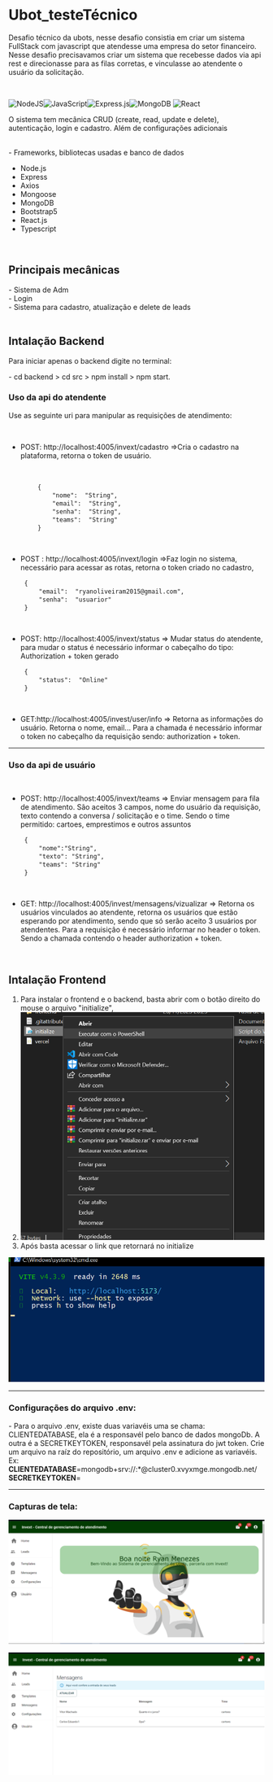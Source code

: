 

# Ubot_testeTécnico
 <p>Desafio técnico da ubots, nesse desafio consistia em criar um sistema FullStack com javascript que atendesse uma empresa do setor financeiro. Nesse desafio precisavamos criar um sistema que recebesse dados via api rest e direcionasse para as filas corretas, e vinculasse ao atendente o usuário da solicitação.</p> <br>
 
![NodeJS](https://img.shields.io/badge/node.js-6DA55F?style=for-the-badge&logo=node.js&logoColor=white)![JavaScript](https://img.shields.io/badge/javascript-%23323330.svg?style=for-the-badge&logo=javascript&logoColor=%23F7DF1E)![Express.js](https://img.shields.io/badge/express.js-%23404d59.svg?style=for-the-badge&logo=express&logoColor=%2361DAFB)![MongoDB](https://img.shields.io/badge/MongoDB-%234ea94b.svg?style=for-the-badge&logo=mongodb&logoColor=white) ![React](https://img.shields.io/badge/react-%2320232a.svg?style=for-the-badge&logo=react&logoColor=%2361DAFB) 
 <p> O sistema tem mecânica CRUD (create, read, update e delete), autenticação, login e cadastro. Além de configurações adicionais</p><br>
- Frameworks, bibliotecas usadas e banco de dados<br>
<ul>
      <li>  Node.js  </li>
      <li>    Express </li>
      <li>    Axios   </li>
      <li>  Mongoose  </li>
      <li>  MongoDB  </li>
      <li>  Bootstrap5  </li>
      <li>    React.js </li>
            <li>   Typescript </li>
</ul>
<br>     
<h2>Principais mecânicas</h2>
- Sistema de Adm <br>
- Login <br>
- Sistema para cadastro, atualização e delete de leads <br>
<br>
<h2>Intalação Backend</h2>
<p>Para iniciar apenas o  backend digite no terminal:</p>
- cd backend > cd src > npm install > npm start.<br>

<h3>Uso da api do atendente</h3>
<p>Use as seguinte uri para manipular as requisições de atendimento: </p>
<br>

 - POST: http://localhost:4005/invext/cadastro  =>Cria o cadastro na plataforma, retorna o token de usuário.
 <br>

	
	
			{
				"nome":  "String",
				"email":  "String",
				"senha":  "String",
				"teams":  "String"
			}

	
				 
<br> 

 - POST : http://localhost:4005/invext/login  =>Faz login no sistema, necessário para acessar as rotas, retorna o token criado no cadastro,

		{
			"email":  "ryanoliveiram2015@gmail.com",
			"senha":  "usuarior"
		}
				 
				 
<br>	 

 - POST: http://localhost:4005/invext/status => Mudar status do atendente, para mudar o status é necessário informar o cabeçalho do tipo: Authorization + token gerado
	
				
		{
			"status":  "Online"
		}
<br>

 - GET:http://localhost:4005/invest/user/info  => Retorna as informações do usuário. Retorna o nome, email... Para a chamada é necessário informar o token no cabeçalho da requisição sendo: authorization + token.

<hr>
<h3>Uso da api de usuário</h3><br>

 - POST: http://localhost:4005/invext/teams  => Enviar mensagem para fila de atendimento. São aceitos 3 campos, nome do usuário da requisição, texto contendo a conversa / solicitação e o time. Sendo o time permitido: cartoes, emprestimos e outros assuntos

		{
			"nome":"String",
			"texto": "String",
			"teams": "String"
		}
<br>

 - GET: http://localhost:4005/invest/mensagens/vizualizar  => Retorna os usuários vinculados ao atendente, retorna os usuários que estão esperando por atendimento, sendo que só serão aceito 3 usuários por atendentes. Para a requisição é necessário informar no header o token. Sendo a chamada contendo o header authorization + token.

<br>
<h2>Intalação Frontend</h2>

 1. Para instalar o frontend e o backend, basta abrir com o botão direito do mouse o arquivo "initialize",
 2. ![enter image description here](https://github.com/LordRyanII/Ubots_teste/blob/main/frontend/public/imagem/github-imagem/capturaInicialInitialize.png)
 3. Após basta acessar o link que retornará no initialize

![enter image description here](https://github.com/LordRyanII/Ubots_teste/blob/main/frontend/public/imagem/github-imagem/initializePowerShell.png)
<br>
<hr>
<h3>Configurações do arquivo .env:</h3>
- Para o arquivo .env, existe duas variavéis uma se chama: CLIENTEDATABASE, ela é a responsavél pelo banco de dados mongoDb. A outra é a SECRETKEYTOKEN, responsavél pela assinatura do jwt token. Crie um arquivo na raíz do repositório, um arquivo .env e adicione as variavéis. Ex:<br>
<b>CLIENTEDATABASE</b>=mongodb+srv://<Seu database>:<suaSenha>*@cluster0.xvyxmge.mongodb.net/<br>
<b>SECRETKEYTOKEN</b>=  <Sua assinatura><br>

<hr>
<h3>Capturas de tela:</h3>

![enter image description here](https://github.com/LordRyanII/Ubots_teste/blob/main/frontend/public/imagem/github-imagem/homePag.png)

![enter image description here](https://github.com/LordRyanII/Ubots_teste/blob/main/frontend/public/imagem/github-imagem/mensagensPag.png)
